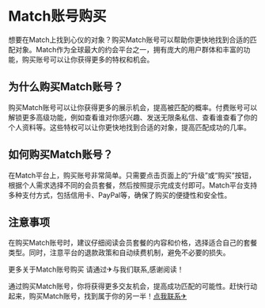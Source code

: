 # Match账号购买

想要在Match上找到心仪的对象？购买Match账号可以帮助你更快地找到合适的匹配对象。Match作为全球最大的约会平台之一，拥有庞大的用户群体和丰富的功能，购买账号可以让你获得更多的特权和机会。

## 为什么购买Match账号？

购买Match账号可以让你获得更多的展示机会，提高被匹配的概率。付费账号可以解锁更多高级功能，例如查看谁对你感兴趣、发送无限条私信、查看谁查看了你的个人资料等。这些特权可以让你更快地找到合适的对象，提高匹配成功的几率。

## 如何购买Match账号？

在Match平台上，购买账号非常简单。只需要点击页面上的“升级”或“购买”按钮，根据个人需求选择不同的会员套餐，然后按照提示完成支付即可。Match平台支持多种支付方式，包括信用卡、PayPal等，确保了购买的便捷性和安全性。

## 注意事项

在购买Match账号时，建议仔细阅读会员套餐的内容和价格，选择适合自己的套餐类型。同时，注意平台的退款政策和自动续费机制，避免不必要的损失。

更多关于Match账号购买 请通过✈与我们联系,感谢阅读！

通过购买Match账号，你将获得更多交友机会，提高成功匹配的可能性。赶快行动起来，购买Match账号，找到属于你的另一半！[点我联系✈](https://img.G208.com)